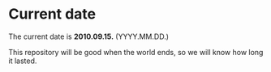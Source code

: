 # Current date

The current date is **2010.09.15.** (YYYY.MM.DD.)

This repository will be good when the world ends, so we will know how long it lasted.